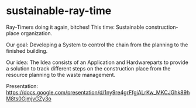 # sustainable-ray-time
Ray-Timers doing it again, bitches! This time: Sustainable construction-place organization.

Our goal: Developing a System to control the chain from the planning to the finished building.

Our idea: The Idea consists of an Application and Hardwareparts to provide a solution to track different steps on the construction place from the resource planning to the waste management.

Presentation: https://docs.google.com/presentation/d/1ny9re4grFfgjALrKw_MKCJGhk89hM8ts0GjmjvGZy3o
